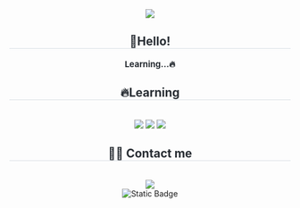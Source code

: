 <div align= "center">
    <img src="https://capsule-render.vercel.app/api?type=waving&color=5387ee&height=180&text=Welcome!&animation=&fontColor=ffffff&fontSize=70" />
    </div>
    <div align= "center"> 
    <h2 style="border-bottom: 1px solid #d8dee4; color: #282d33;"> 🥔Hello! </h2>  
    <div style="font-weight: 700; font-size: 15px; text-align: center; color: #282d33;"> Learning...🔥 </div> 
    </div>
    <div align= "center">
    <h2 style="border-bottom: 1px solid #d8dee4; color: #282d33;"> 🔥Learning </h2> <br> 
    <div style="margin: 0 auto; text-align: center;" align= "center"> <img src="https://img.shields.io/badge/Python-3776AB?style=for-the-badge&logo=Python&logoColor=white">
          <img src="https://img.shields.io/badge/HTML5-E34F26?style=for-the-badge&logo=HTML5&logoColor=white">
          <img src="https://img.shields.io/badge/Javascript-F7DF1E?style=for-the-badge&logo=Javascript&logoColor=white">
          </div>
    </div>
<div align="center">
    <h2 style="border-bottom: 1px solid #d8dee4; color: #282d33;"> 🧑‍💻 Contact me </h2> <br> 
    <div align="center"> 
        <a href=mailto:f.potato.potage@gmail.com> 
            <img src="https://img.shields.io/badge/Gmail-EA4335?style=for-the-badge&logo=Gmail&logoColor=white&link=mailto:f.potato.potage@gmail.com">
        </a>
        <br>
        <img alt="Static Badge" src="https://img.shields.io/badge/f.potato.potage%40gmail.com-blue">
    </div>  <br>
    <div align="center">  </div> 
</div>
